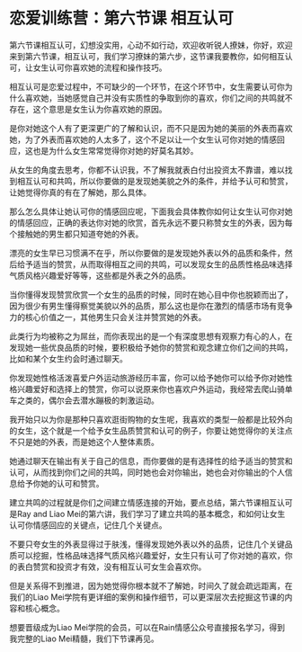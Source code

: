 # 恋爱训练营：第六节课 相互认可

第六节课相互认可，幻想没实用，心动不如行动，欢迎收听锐人撩妹，你好，欢迎来到第六节课，相互认可，我们学习撩妹的第六步，这节课我要教你，如何相互认可，让女生认可你喜欢她的流程和操作技巧。

相互认可是恋爱过程中，不可缺少的一个环节，在这个环节中，女生需要认可你为什么喜欢她，当她感觉自己并没有实质性的争取到你的喜欢，你们之间的共鸣就不存在，这个意思是女生认为你喜欢她的原因。

是你对她这个人有了更深更广的了解和认识，而不只是因为她的美丽的外表而喜欢她，为了外表而喜欢她的人太多了，这个不足以让一个女生认可你对她的情感回应，这也是为什么女生常常觉得你对她的好莫名其妙。

从女生的角度去思考，你都不认识我，不了解我就表白付出投资太不靠谱，难以找到相互认可和共鸣，所以你要做的是发现她美貌之外的条件，并给予认可和赞赏，让她觉得你真的有在了解她，那么具体。

那么怎么具体让她认可你的情感回应呢，下面我会具体教你如何让女生认可你对她的情感回应，正确的表达你对她的欣赏，首先永远不要只称赞女生的外表，因为每个接触她的男生都只知道夸她的外表。

漂亮的女生早已习惯满不在乎，所以你要做的是发现她外表以外的品质和条件，然后给予适当的赞赏，从而取得相互之间的共鸣，可以发现女生的品质性格品味选择气质风格兴趣爱好等等，这些都是外表之外的品质。

当你懂得发现赞赏欣赏一个女生的品质的时候，同时在她心目中你也脱颖而出了，因为很少有男生懂得察觉美貌以外的品质，那么这也是你在激烈的情感市场有竞争力的核心价值之一，其他男生只会关注并赞赏她的外表。

此类行为均被称之为屌丝，而你表现出的是一个有深度思想有观察力有心的人，在发现她一些优良品质的时候，要积极给予她你的赞赏和观念建立你们之间的共鸣，比如和某个女生约会时通过聊天。

你发现她性格活泼喜爱户外运动旅游经历丰富，你可以给予她你可以给予你对她性格兴趣爱好和选择上的赞赏，你可以说原来你也喜欢户外运动，我经常去爬山骑单车之类的，偶尔会去潜水蹦极的刺激运动。

我开始只以为你是那种只喜欢逛街购物的女生呢，我喜欢的类型一般都是比较外向的女生，这个就是一个给予女生品质赞赏和认可的例子，你要让她觉得你的关注点不只是她的外表，而是她这个人整体素质。

她通过聊天在输出有关于自己的信息，而你要做的是有选择性的给予适当的赞赏和认可，从而找到你们之间的共鸣，同时她也会对你输出，她也会对你输出的个人信息给予你她的认可和赞赏。

建立共鸣的过程就是你们之间建立情感连接的开始，要点总结，第六节课相互认可是Ray and Liao Mei的第六讲，我们学习了建立共鸣的基本概念，和如何让女生认可你情感回应的关键点，记住几个关键点。

不要只夸女生的外表显得过于肤浅，懂得发现她外表以外的品质，记住几个关键品质可以挖掘，性格品味选择气质风格兴趣爱好，女生只有认可了你对她的喜欢，你的表白赞赏和投资才有效，没有相互认可女生会喜欢你。

但是关系得不到推进，因为她觉得你根本就不了解她，时间久了就会疏远距离，在我们的Liao Mei学院有更详细的案例和操作细节，可以更深层次去挖掘这节课的内容和核心概念。

想要晋级成为Liao Mei学院的会员，可以在Rain情感公众号直接报名学习，得到我完整的Liao Mei精髓，我们下节课再见。

